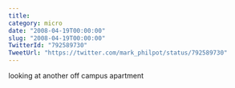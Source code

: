```yaml
---
title: 
category: micro
date: "2008-04-19T00:00:00"
slug: "2008-04-19T00:00:00"
TwitterId: "792589730"
TweetUrl: "https://twitter.com/mark_philpot/status/792589730"
---
```


looking at another off campus apartment
